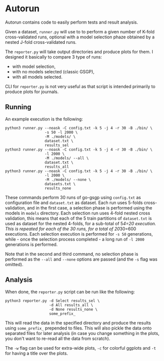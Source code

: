 # Autorun

Autorun contains code to easily perform tests and result analysis.

Given a dataset, `runner.py` will use to to perform a given number of K-fold
cross-validated runs, optional with a model selection phaze obtained by a
nested J-fold cross-validated runs.

The `reporter.py` will take output directories and produce plots for them. I
designed it basically to compare 3 type of runs:

 - with model selection,
 - with no models selected (classic GSGP),
 - with all models selected.

CLI for `reporter.py` is not very useful as that script is intended primarily
to produce plots for journals.

## Running

An example execution is the following:

    python3 runner.py --noask -C config.txt -k 5 -j 4 -r 30 -B ./bin/ \
                      -s 50 -l 2000 \
                      -M ./models/ \
                      dataset.txt \
                      results_sel
    python3 runner.py --noask -C config.txt -k 5 -j 4 -r 30 -B ./bin/ \
                      -l 2000 \
                      -M ./models/ --all \
                      dataset.txt \
                      results_all
    python3 runner.py --noask -C config.txt -k 5 -j 4 -r 30 -B ./bin/ \
                      -l 2000 \
                      -M ./models/ --none \
                      datasets.txt \
                      results_none

These commands perform 30 runs of go-gsgp using `config.txt` as configuration
file and `dataset.txt` as dataset. Each run uses 5-folds cross-validation, and
in the first case, a selection phase is performed using the models in `models`
directory. Each selection run uses 4-fold nested cross validation, this means
that each of the 5 train partitions of `dataset.txt` is used as dataset for the
nested 4-folds, for a sub-total of 5*4=20 execution. This is repeated for each
of the 30 runs, for a total of 20*30=600 executions.
Each selection execution is performed for `-s 50` generations, while - once the
selection process completed - a long run of `-l 2000` generations is performed.

Note that in the second and third command, no selection phase is performed as
the `--all` and `--none` options are passed (and the `-s` flag was omitted).

## Analysis

When done, the `reporter.py` script can be run like the following:

    python3 reporter.py -d Select results_sel \
	                    -d All results_all \
						-d None results_none \
						some_prefix_

This will read the data in the specified directory and produce the results
using `some_prefix_` prepended to files. This will also pickle the data onto
separated files for later analysis (in case you change something in the plots,
you don't want to re-read all the data from scratch).

The `-w` flag can be used for extra-wide plots, `-c` for colorful ggplots and
`-t` for having a title over the plots.
